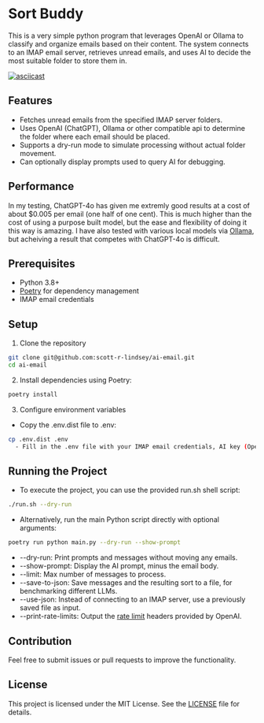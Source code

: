 # Sort Buddy

This is a very simple python program that leverages OpenAI or Ollama to classify and organize emails based on their content. The system connects to an IMAP email server, retrieves unread emails, and uses AI to decide the most suitable folder to store them in.

[![asciicast](https://asciinema.org/a/85fD67bwW0XsejSPXIo92QTaT.svg)](https://asciinema.org/a/85fD67bwW0XsejSPXIo92QTaT)

## Features

- Fetches unread emails from the specified IMAP server folders.
- Uses OpenAI (ChatGPT), Ollama or other compatible api to determine the folder where each email should be placed.
- Supports a dry-run mode to simulate processing without actual folder movement.
- Can optionally display prompts used to query AI for debugging. 

## Performance
In my testing, ChatGPT-4o has given me extremly good results at a cost of about $0.005 per email (one half of one cent).  This is much higher than the cost of using a purpose built model, but the ease and flexibility of doing it this way is amazing.
I have also tested with various local models via [Ollama](https://ollama.com/), but acheiving a result that competes with ChatGPT-4o is difficult.

## Prerequisites
- Python 3.8+
- [Poetry](https://python-poetry.org/) for dependency management
- IMAP email credentials

## Setup
1. Clone the repository

```bash
git clone git@github.com:scott-r-lindsey/ai-email.git
cd ai-email
```

2. Install dependencies using Poetry:
```bash
poetry install
```

3. Configure environment variables
  - Copy the .env.dist file to .env:

```bash
cp .env.dist .env
  - Fill in the .env file with your IMAP email credentials, AI key (OpenAI or Ollama), and folder prefix.
```

## Running the Project
  - To execute the project, you can use the provided run.sh shell script:
```bash
./run.sh --dry-run
```
  - Alternatively, run the main Python script directly with optional arguments:

```bash
poetry run python main.py --dry-run --show-prompt
```
  - --dry-run: Print prompts and messages without moving any emails.
  - --show-prompt: Display the AI prompt, minus the email body.
  - --limit: Max number of messages to process.
  - --save-to-json: Save messages and the resulting sort to a file, for benchmarking different LLMs.
  - --use-json: Instead of connecting to an IMAP server, use a previously saved file as input.
  - --print-rate-limits: Output the [rate limit](https://platform.openai.com/docs/guides/rate-limits) headers provided by OpenAI.

## Contribution
Feel free to submit issues or pull requests to improve the functionality.

## License

This project is licensed under the MIT License. See the [LICENSE](LICENSE) file for details.
